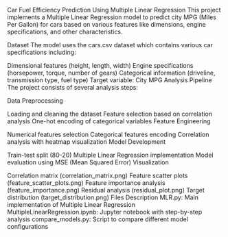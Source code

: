 Car Fuel Efficiency Prediction Using Multiple Linear Regression
This project implements a Multiple Linear Regression model to predict city MPG (Miles Per Gallon) for cars based on various features like dimensions, engine specifications, and other characteristics.

Dataset
The model uses the cars.csv dataset which contains various car specifications including:

Dimensional features (height, length, width)
Engine specifications (horsepower, torque, number of gears)
Categorical information (driveline, transmission type, fuel type)
Target variable: City MPG
Analysis Pipeline
The project consists of several analysis steps:

Data Preprocessing

Loading and cleaning the dataset
Feature selection based on correlation analysis
One-hot encoding of categorical variables
Feature Engineering

Numerical features selection
Categorical features encoding
Correlation analysis with heatmap visualization
Model Development

Train-test split (80-20)
Multiple Linear Regression implementation
Model evaluation using MSE (Mean Squared Error)
Visualization

Correlation matrix (correlation_matrix.png)
Feature scatter plots (feature_scatter_plots.png)
Feature importance analysis (feature_importance.png)
Residual analysis (residual_plot.png)
Target distribution (target_distribution.png)
Files Description
MLR.py: Main implementation of Multiple Linear Regression
MultipleLinearRegression.ipynb: Jupyter notebook with step-by-step analysis
compare_models.py: Script to compare different model configurations
